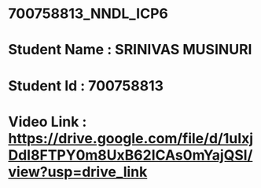# 700758813_NNDL_ICP6
# Student Name : SRINIVAS MUSINURI
# Student Id : 700758813
# Video Link : https://drive.google.com/file/d/1uIxjDdI8FTPY0m8UxB62ICAs0mYajQSl/view?usp=drive_link


